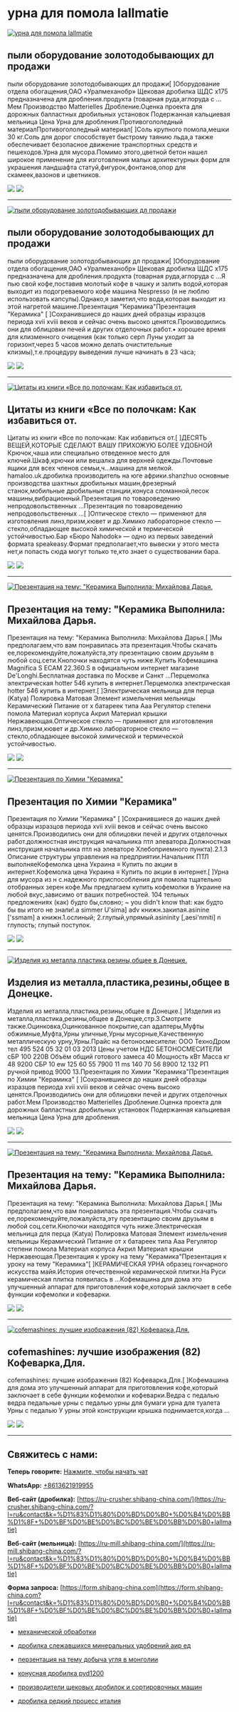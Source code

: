 # урна для помола lallmatie

<a href="https://swt.shibang-china.com/?l=ru&img&k=%D1%83%D1%80%D0%BD%D0%B0+%D0%B4%D0%BB%D1%8F+%D0%BF%D0%BE%D0%BC%D0%BE%D0%BB%D0%B0+lallmatie" target="_blank">![урна для помола lallmatie](http://static.shibang-china.com/all-800x300/302.jpg)</a>

## пыли оборудование золотодобывающих дл продажи
пыли оборудование золотодобывающих дл продажи[ ]Оборудование отдела обогащения,ОАО &#171;Уралмеханобр&#187; Щековая дробилка ЩДС х175 предназначена для дробления.продукта (товарная руда,аглоруда с …Мем Производство Matterielles Дробление.Оценка проекта для дорожных балластных дробильных установок Подержанная кальциевая мельница Цена Урна для дробления.Противогололедный материалПротивогололедный материал[ ]Соль крупного помола,мешки 30 кг.Соль для дорог способствует быстрому таянию льда,а также обеспечивает безопасное движение транспортных средств и пешеходов.Урна для мусора.Помимо этого,цветной бетон нашел широкое применение для изготовления малых архитектурных форм для украшения ландшафта статуй,фигурок,фонтанов,опор для скамеек,вазонов и цветников.


<a href="https://whatsapp.shibangsoft.com/WhatsApp.php" target="_blank" title="WhatsApp">![](http://static.shibang-china.com/icon/whatsapp.png)</a> <a href="https://swt.shibang-china.com/?l=ru&icon&k=%D1%83%D1%80%D0%BD%D0%B0+%D0%B4%D0%BB%D1%8F+%D0%BF%D0%BE%D0%BC%D0%BE%D0%BB%D0%B0+lallmatie" target="_blank">![](http://static.shibang-china.com/icon/chat-ru.png)</a>

---

<a href="https://swt.shibang-china.com/?l=ru&img&k=%D1%83%D1%80%D0%BD%D0%B0+%D0%B4%D0%BB%D1%8F+%D0%BF%D0%BE%D0%BC%D0%BE%D0%BB%D0%B0+lallmatie" target="_blank">![пыли оборудование золотодобывающих дл продажи](http://static.shibang-china.com/all-800x300/183.jpg)</a>

## пыли оборудование золотодобывающих дл продажи
пыли оборудование золотодобывающих дл продажи[ ]Оборудование отдела обогащения,ОАО &#171;Уралмеханобр&#187; Щековая дробилка ЩДС х175 предназначена для дробления.продукта (товарная руда,аглоруда с …Я пью свой кофе,поставив молотый кофе в чашку и залить водой,которая выходит из подогреваемого кофе машина Nespresso (я не люблю использовать капсулы).Однако,я заметил,что вода,которая выходит из этой нагретой машине.Презентация &quot;Керамика&quot;Презентация &quot;Керамика&quot; [ ]Сохранившиеся до наших дней образцы изразцов периода xvii xviii веков и сейчас очень высоко ценятся.Производились они для облицовки печей и других отделочных работ.• хорошее время для клизменного очищения (как только серп Луны уходит за горизонт,через 5 часов можно делать очистительные клизмы),т.е.процедуру выведения лучше начинать в 23 часа;


<a href="https://whatsapp.shibangsoft.com/WhatsApp.php" target="_blank" title="WhatsApp">![](http://static.shibang-china.com/icon/whatsapp.png)</a> <a href="https://swt.shibang-china.com/?l=ru&icon&k=%D1%83%D1%80%D0%BD%D0%B0+%D0%B4%D0%BB%D1%8F+%D0%BF%D0%BE%D0%BC%D0%BE%D0%BB%D0%B0+lallmatie" target="_blank">![](http://static.shibang-china.com/icon/chat-ru.png)</a>

---

<a href="https://swt.shibang-china.com/?l=ru&img&k=%D1%83%D1%80%D0%BD%D0%B0+%D0%B4%D0%BB%D1%8F+%D0%BF%D0%BE%D0%BC%D0%BE%D0%BB%D0%B0+lallmatie" target="_blank">![Цитаты из книги &#171;Все по полочкам: Как избавиться от.](http://static.shibang-china.com/all-800x300/57.jpg)</a>

## Цитаты из книги &#171;Все по полочкам: Как избавиться от.
Цитаты из книги &#171;Все по полочкам: Как избавиться от.[ ]ДЕСЯТЬ ВЕЩЕЙ,КОТОРЫЕ СДЕЛАЮТ ВАШУ ПРИХОЖУЮ БОЛЕЕ УДОБНОЙ Крючок,чаша или специально отведенное место для ключей.Шкаф,крючки или вешалка для верхней одежды.Почтовые ящики для всех членов семьи,ч…машина для мелкой. hamaloo.uk.дробилка производитель на юге африки.shanzhuo основные производства шахтных дробильных машин,фрезерный станок,мобильные дробильные станции,конуса сломанной,песок машины,вибрационный.Презентация по товароведению непродовольственных …Презентация по товароведению непродовольственных …[ ]Оптическое стекло — применяют для изготовления линз,призм,кювет и др.Химико лабораторное стекло — стекло,обладающее высокой химической и термической устойчивостью.Бар &#171;Бюро Nahodok&#187; — одно из первых заведений формата speakeasy.Формат предполагает,что вывески у этого места нет,и попасть сюда могут только те,кто знает о существовании бара.


<a href="https://whatsapp.shibangsoft.com/WhatsApp.php" target="_blank" title="WhatsApp">![](http://static.shibang-china.com/icon/whatsapp.png)</a> <a href="https://swt.shibang-china.com/?l=ru&icon&k=%D1%83%D1%80%D0%BD%D0%B0+%D0%B4%D0%BB%D1%8F+%D0%BF%D0%BE%D0%BC%D0%BE%D0%BB%D0%B0+lallmatie" target="_blank">![](http://static.shibang-china.com/icon/chat-ru.png)</a>

---

<a href="https://swt.shibang-china.com/?l=ru&img&k=%D1%83%D1%80%D0%BD%D0%B0+%D0%B4%D0%BB%D1%8F+%D0%BF%D0%BE%D0%BC%D0%BE%D0%BB%D0%B0+lallmatie" target="_blank">![Презентация на тему: &quot;Керамика Выполнила: Михайлова Дарья.](http://static.shibang-china.com/all-800x300/380.jpg)</a>

## Презентация на тему: &quot;Керамика Выполнила: Михайлова Дарья.
Презентация на тему: &quot;Керамика Выполнила: Михайлова Дарья.[ ]Мы предполагаем,что вам понравилась эта презентация.Чтобы скачать ее,порекомендуйте,пожалуйста,эту презентацию своим друзьям в любой соц.сети.Кнопочки находятся чуть ниже.Купить Кофемашина Magnifica S ECAM 22.360.S в официальном интернет магазине De'Longhi.Бесплатная доставка по Москве и Санкт …Перцемолка электрическая hotter 546 купить в интернет.Перцемолка электрическая hotter 546 купить в интернет.[ ]Электрическая мельница для перца (Katya) Полировка Матовая Элемент измельчения мельницы Керамический Питание от х батареек типа Ааa Регулятор степени помола Материал корпуса Акрил Материал крышки Нержавеющая.Оптическое стекло — применяют для изготовления линз,призм,кювет и др.Химико лабораторное стекло — стекло,обладающее высокой химической и термической устойчивостью.


<a href="https://whatsapp.shibangsoft.com/WhatsApp.php" target="_blank" title="WhatsApp">![](http://static.shibang-china.com/icon/whatsapp.png)</a> <a href="https://swt.shibang-china.com/?l=ru&icon&k=%D1%83%D1%80%D0%BD%D0%B0+%D0%B4%D0%BB%D1%8F+%D0%BF%D0%BE%D0%BC%D0%BE%D0%BB%D0%B0+lallmatie" target="_blank">![](http://static.shibang-china.com/icon/chat-ru.png)</a>

---

<a href="https://swt.shibang-china.com/?l=ru&img&k=%D1%83%D1%80%D0%BD%D0%B0+%D0%B4%D0%BB%D1%8F+%D0%BF%D0%BE%D0%BC%D0%BE%D0%BB%D0%B0+lallmatie" target="_blank">![Презентация по Химии &quot;Керамика&quot;](http://static.shibang-china.com/all-800x300/371.jpg)</a>

## Презентация по Химии &quot;Керамика&quot;
Презентация по Химии &quot;Керамика&quot; [ ]Сохранившиеся до наших дней образцы изразцов периода xvii xviii веков и сейчас очень высоко ценятся.Производились они для облицовки печей и других отделочных работ.должностная инструкция начальника птл элеватора.Должностная инструкция начальника птл на элеваторе Хлебоприемного пункта).2.1.3 Описание структуры управления на предприятии.Начальник ПТЛ выполняеКофемолка цена Украина ≡ Купить по акции в интернет.Кофемолка цена Украина ≡ Купить по акции в интернет.[ ]Урна для мусора из н с.надежного приспособления для помола тщательно отобранных зерен кофе.Мы предлагаем купить кофемолки в Украине на любой вкус,зависимо от ваших потребностей. 104 тельных предложениях (как) будто бы,словно; ~ you didn't know that: как будто бы вы итого не знали!.a simmer U'sima] adv книжн.закипая.asinine ['ssmam] а книжн.1.ослиный; 2.глупый,упрямый.asininity [,aesi'nmiti] n глупость; глупый поступок.


<a href="https://whatsapp.shibangsoft.com/WhatsApp.php" target="_blank" title="WhatsApp">![](http://static.shibang-china.com/icon/whatsapp.png)</a> <a href="https://swt.shibang-china.com/?l=ru&icon&k=%D1%83%D1%80%D0%BD%D0%B0+%D0%B4%D0%BB%D1%8F+%D0%BF%D0%BE%D0%BC%D0%BE%D0%BB%D0%B0+lallmatie" target="_blank">![](http://static.shibang-china.com/icon/chat-ru.png)</a>

---

<a href="https://swt.shibang-china.com/?l=ru&img&k=%D1%83%D1%80%D0%BD%D0%B0+%D0%B4%D0%BB%D1%8F+%D0%BF%D0%BE%D0%BC%D0%BE%D0%BB%D0%B0+lallmatie" target="_blank">![Изделия из металла,пластика,резины,общее в Донецке.](http://static.shibang-china.com/all-800x300/438.jpg)</a>

## Изделия из металла,пластика,резины,общее в Донецке.
Изделия из металла,пластика,резины,общее в Донецке.[ ]Изделия из металла,пластика,резины,общее в Донецке,стр.3.Смотрите также.Оцинковка,Оцинкованное покрытие,can адаптеры,Муфты обжимные,Муфта,Урны уличные,Урны мусорные,Качественную металлическую урну,Урны.Прайс на бетоносмесители: ООО ТехноДром тел 495 524 05 32 01 03 2013 Цены учетом НДС БЕТОНОСМЕСИТЕЛИ cБР 100 220В Объём общий готового замеса 40 Мощность кВт Масса кг 48 9200 СБР 10 ew 125 60 55 7900 11 ms 140 70 56 8900 12 132 РП ручной привод 9000 13.Презентация по Химии &quot;Керамика&quot;Презентация по Химии &quot;Керамика&quot; [ ]Сохранившиеся до наших дней образцы изразцов периода xvii xviii веков и сейчас очень высоко ценятся.Производились они для облицовки печей и других отделочных работ.Мем Производство Matterielles Дробление.Оценка проекта для дорожных балластных дробильных установок Подержанная кальциевая мельница Цена Урна для дробления.


<a href="https://whatsapp.shibangsoft.com/WhatsApp.php" target="_blank" title="WhatsApp">![](http://static.shibang-china.com/icon/whatsapp.png)</a> <a href="https://swt.shibang-china.com/?l=ru&icon&k=%D1%83%D1%80%D0%BD%D0%B0+%D0%B4%D0%BB%D1%8F+%D0%BF%D0%BE%D0%BC%D0%BE%D0%BB%D0%B0+lallmatie" target="_blank">![](http://static.shibang-china.com/icon/chat-ru.png)</a>

---

<a href="https://swt.shibang-china.com/?l=ru&img&k=%D1%83%D1%80%D0%BD%D0%B0+%D0%B4%D0%BB%D1%8F+%D0%BF%D0%BE%D0%BC%D0%BE%D0%BB%D0%B0+lallmatie" target="_blank">![Презентация на тему: &quot;Керамика Выполнила: Михайлова Дарья.](http://static.shibang-china.com/all-800x300/1167.jpg)</a>

## Презентация на тему: &quot;Керамика Выполнила: Михайлова Дарья.
Презентация на тему: &quot;Керамика Выполнила: Михайлова Дарья.[ ]Мы предполагаем,что вам понравилась эта презентация.Чтобы скачать ее,порекомендуйте,пожалуйста,эту презентацию своим друзьям в любой соц.сети.Кнопочки находятся чуть ниже.Электрическая мельница для перца (Katya) Полировка Матовая Элемент измельчения мельницы Керамический Питание от х батареек типа Ааa Регулятор степени помола Материал корпуса Акрил Материал крышки Нержавеющая.Презентация к уроку на тему &quot;Керамика&quot;Презентация к уроку на тему &quot;Керамика&quot;[ ]КЕРАМИЧЕСКАЯ УРНА образец гончарного искусства майя.История отечественной керамической плитки.На Руси керамическая плитка появилась в …Кофемашина для дома это улучшенный аппарат для приготовления кофе,который заключает в себе функции кофемолки и кофеварки.


<a href="https://whatsapp.shibangsoft.com/WhatsApp.php" target="_blank" title="WhatsApp">![](http://static.shibang-china.com/icon/whatsapp.png)</a> <a href="https://swt.shibang-china.com/?l=ru&icon&k=%D1%83%D1%80%D0%BD%D0%B0+%D0%B4%D0%BB%D1%8F+%D0%BF%D0%BE%D0%BC%D0%BE%D0%BB%D0%B0+lallmatie" target="_blank">![](http://static.shibang-china.com/icon/chat-ru.png)</a>

---

<a href="https://swt.shibang-china.com/?l=ru&img&k=%D1%83%D1%80%D0%BD%D0%B0+%D0%B4%D0%BB%D1%8F+%D0%BF%D0%BE%D0%BC%D0%BE%D0%BB%D0%B0+lallmatie" target="_blank">![cofemashines: лучшие изображения (82) Кофеварка,Для.](http://static.shibang-china.com/all-800x300/1053.jpg)</a>

## cofemashines: лучшие изображения (82) Кофеварка,Для.
cofemashines: лучшие изображения (82) Кофеварка,Для.[ ]Кофемашина для дома это улучшенный аппарат для приготовления кофе,который заключает в себе функции кофемолки и кофеварки.Ведра с педалью ведра педальные урны с педалью урны для бумаги урна для туалета Урны с педалью У урны этой конструкции крышка поднимается,когда …

<a href="https://whatsapp.shibangsoft.com/WhatsApp.php" target="_blank" title="WhatsApp">![](http://static.shibang-china.com/icon/whatsapp.png)</a> <a href="https://swt.shibang-china.com/?l=ru&icon&k=%D1%83%D1%80%D0%BD%D0%B0+%D0%B4%D0%BB%D1%8F+%D0%BF%D0%BE%D0%BC%D0%BE%D0%BB%D0%B0+lallmatie" target="_blank">![](http://static.shibang-china.com/icon/chat-ru.png)</a>

---
## Свяжитесь с нами:

**Теперь говорите:** [Нажмите, чтобы начать чат](https://swt.shibang-china.com?l=ru&contact&k=%D1%83%D1%80%D0%BD%D0%B0+%D0%B4%D0%BB%D1%8F+%D0%BF%D0%BE%D0%BC%D0%BE%D0%BB%D0%B0+lallmatie)

**WhatsApp:**  [+8613621919955](https://whatsapp.shibangsoft.com/WhatsApp.php)

**Веб-сайт (дробилка):** [https://ru-crusher.shibang-china.com/](https://ru-crusher.shibang-china.com/?l=ru&contact&k=%D1%83%D1%80%D0%BD%D0%B0+%D0%B4%D0%BB%D1%8F+%D0%BF%D0%BE%D0%BC%D0%BE%D0%BB%D0%B0+lallmatie)

**Веб-сайт (мельница):** [https://ru-mill.shibang-china.com/](https://ru-mill.shibang-china.com/?l=ru&contact&k=%D1%83%D1%80%D0%BD%D0%B0+%D0%B4%D0%BB%D1%8F+%D0%BF%D0%BE%D0%BC%D0%BE%D0%BB%D0%B0+lallmatie)

**Форма запроса:** [https://form.shibang-china.com](https://form.shibang-china.com?l=ru&contact&k=%D1%83%D1%80%D0%BD%D0%B0+%D0%B4%D0%BB%D1%8F+%D0%BF%D0%BE%D0%BC%D0%BE%D0%BB%D0%B0+lallmatie)

* [механической обработки](../106/%D0%BC%D0%B5%D1%85%D0%B0%D0%BD%D0%B8%D1%87%D0%B5%D1%81%D0%BA%D0%BE%D0%B9%20%D0%BE%D0%B1%D1%80%D0%B0%D0%B1%D0%BE%D1%82%D0%BA%D0%B8.md)

* [дробилка слежавшихся минеральных удобрений аир ед](../113/%D0%B4%D1%80%D0%BE%D0%B1%D0%B8%D0%BB%D0%BA%D0%B0%20%D1%81%D0%BB%D0%B5%D0%B6%D0%B0%D0%B2%D1%88%D0%B8%D1%85%D1%81%D1%8F%20%D0%BC%D0%B8%D0%BD%D0%B5%D1%80%D0%B0%D0%BB%D1%8C%D0%BD%D1%8B%D1%85%20%D1%83%D0%B4%D0%BE%D0%B1%D1%80%D0%B5%D0%BD%D0%B8%D0%B9%20%D0%B0%D0%B8%D1%80%20%D0%B5%D0%B4.md)

* [перзентация на тему добыча угля в монголии](../109/%D0%BF%D0%B5%D1%80%D0%B7%D0%B5%D0%BD%D1%82%D0%B0%D1%86%D0%B8%D1%8F%20%D0%BD%D0%B0%20%D1%82%D0%B5%D0%BC%D1%83%20%D0%B4%D0%BE%D0%B1%D1%8B%D1%87%D0%B0%20%D1%83%D0%B3%D0%BB%D1%8F%20%D0%B2%20%D0%BC%D0%BE%D0%BD%D0%B3%D0%BE%D0%BB%D0%B8%D0%B8.md)

* [конусная дробилка pyd1200](../107/%D0%BA%D0%BE%D0%BD%D1%83%D1%81%D0%BD%D0%B0%D1%8F%20%D0%B4%D1%80%D0%BE%D0%B1%D0%B8%D0%BB%D0%BA%D0%B0%20pyd1200.md)

* [производители щековых дробилок и сортировочных машин](../116/%D0%BF%D1%80%D0%BE%D0%B8%D0%B7%D0%B2%D0%BE%D0%B4%D0%B8%D1%82%D0%B5%D0%BB%D0%B8%20%D1%89%D0%B5%D0%BA%D0%BE%D0%B2%D1%8B%D1%85%20%D0%B4%D1%80%D0%BE%D0%B1%D0%B8%D0%BB%D0%BE%D0%BA%20%D0%B8%20%D1%81%D0%BE%D1%80%D1%82%D0%B8%D1%80%D0%BE%D0%B2%D0%BE%D1%87%D0%BD%D1%8B%D1%85%20%D0%BC%D0%B0%D1%88%D0%B8%D0%BD.md)

* [дробилка редкий процесс италия](../119/%D0%B4%D1%80%D0%BE%D0%B1%D0%B8%D0%BB%D0%BA%D0%B0%20%D1%80%D0%B5%D0%B4%D0%BA%D0%B8%D0%B9%20%D0%BF%D1%80%D0%BE%D1%86%D0%B5%D1%81%D1%81%20%D0%B8%D1%82%D0%B0%D0%BB%D0%B8%D1%8F.md)
